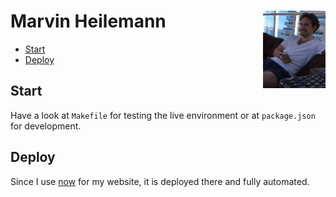 <h1 align="left">
  <img align="right" src="./static/me.gif" width="100">
  <b>Marvin Heilemann</b>
</h1>

- [Start](#start)
- [Deploy](#deploy)

## Start

Have a look at `Makefile` for testing the live environment or at `package.json`
for development.

## Deploy

Since I use [now](https://zeit.co/muuvmuuv/portfolio) for my website, it is
deployed there and fully automated.
